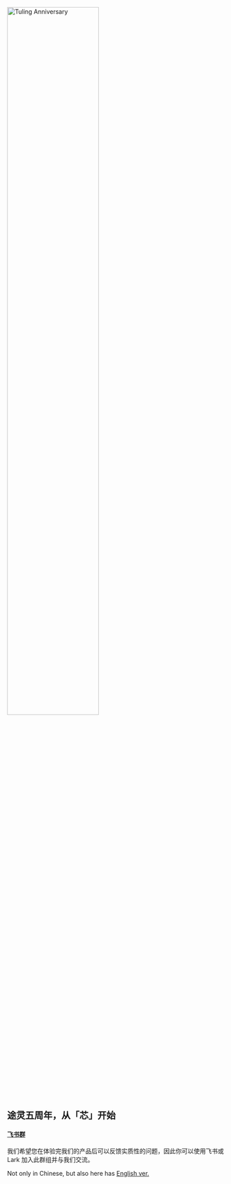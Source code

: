 <img src="http://xctmit.fun/tuling_anniversary.png" alt="Tuling Anniversary" width="65%" height="65%">

## 途灵五周年，从「芯」开始

#### [飞书群](https://applink.feishu.cn/client/chat/chatter/add_by_link?link_token=21drce32-eb2f-4250-9f44-3f3a9ccc60e5)
我们希望您在体验完我们的产品后可以反馈实质性的问题，因此你可以使用飞书或 Lark 加入此群组并与我们交流。  
  
Not only in Chinese, but also here has [English ver.](README.md)
